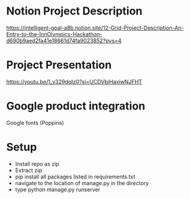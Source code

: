 # Notion Project Description 
https://intelligent-goal-a8b.notion.site/12-Grid-Project-Description-An-Entry-to-the-InnOlympics-Hackathon-d690b9aed2fa41e18661d74fa9023852?pvs=4

# Project Presentation
https://youtu.be/1_y329dqIz0?si=UCDVbiHaxiwNJFHT

# Google product integration
Google fonts (Poppins)

# Setup
- Install repo as zip
- Extract zip
- pip install all packages listed in requirements.txt
- navigate to the location of manage.py in the directory
- type python manage.py runserver



